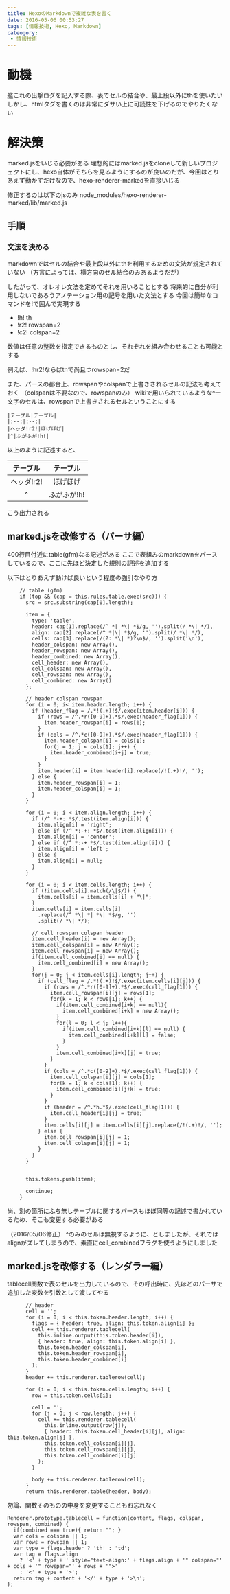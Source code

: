 ```yaml
---
title: HexoのMarkdownで複雑な表を書く
date: 2016-05-06 00:53:27
tags: [情報技術, Hexo, Markdown]
cateogory:
 - 情報技術
---
```


# 動機

艦これの出撃ログを記入する際、表でセルの結合や、最上段以外にthを使いたい
しかし、htmlタグを書くのは非常にダサい上に可読性を下げるのでやりたくない

<!-- more -->

# 解決策

marked.jsをいじる必要がある
理想的にはmarked.jsをcloneして新しいプロジェクトにし、hexo自体がそちらを見るようにするのが良いのだが、今回はとりあえず動かすだけなので、hexo-renderer-markedを直接いじる

修正するのは以下のjsのみ
node_modules/hexo-renderer-marked/lib/marked.js

## 手順

### 文法を決める

markdownではセルの結合や最上段以外にthを利用するための文法が規定されていない
（方言によっては、横方向のセル結合のみあるようだが）

したがって、オレオレ文法を定めてそれを用いることとする
将来的に自分が利用しないであろうアノテーション用の記号を用いた文法とする
今回は簡単なコマンドを!で囲んで実現する

* !h! th
* !r2! rowspan=2
* !c2! colspan=2

数値は任意の整数を指定できるものとし、それぞれを組み合わせることも可能とする

例えば、!hr2!ならばthで尚且つrowspan=2だ

また、パースの都合上、rowspanやcolspanで上書きされるセルの記法も考えておく
（colspanは不要なので、rowspanのみ）
wikiで用いられているような^一文字のセルは、rowspanで上書きされるセルということにする

```
|テーブル|テーブル|
|:--:|:--:|
|ヘッダ!r2!|ほげほげ|
|^|ふがふが!h!|
```

以上のように記述すると、

|テーブル|テーブル|
|:--:|:--:|
|ヘッダ!r2!|ほげほげ|
|^|ふがふが!h!|

こう出力される

## marked.jsを改修する（パーサ編）

400行目付近にtable(gfm)なる記述がある
ここで表組みのmarkdownをパースしているので、ここに先ほど決定した規則の記述を追加する

以下はとりあえず動けば良いという程度の強引なやり方

```
    // table (gfm)
    if (top && (cap = this.rules.table.exec(src))) {
      src = src.substring(cap[0].length);

      item = {
        type: 'table',
        header: cap[1].replace(/^ *| *\| *$/g, '').split(/ *\| */),
        align: cap[2].replace(/^ *|\| *$/g, '').split(/ *\| */),
        cells: cap[3].replace(/(?: *\| *)?\n$/, '').split('\n'),
        header_colspan: new Array(),
        header_rowspan: new Array(),
        header_combined: new Array(),
        cell_header: new Array(),
        cell_colspan: new Array(),
        cell_rowspan: new Array(),
        cell_combined: new Array()
      };
      
      // header colspan rowspan
      for (i = 0; i< item.header.length; i++) {
        if (header_flag = /.*!(.+)!$/.exec(item.header[i])) {
          if (rows = /^.*r([0-9]+).*$/.exec(header_flag[1])) {
            item.header_rowspan[i] = rows[1]; 
          }
          if (cols = /^.*c([0-9]+).*$/.exec(header_flag[1])) {
            item.header_colspan[i] = cols[1];
            for(j = 1; j < cols[1]; j++) {
              item.header_combined[i+j] = true;
            }
          }
          item.header[i] = item.header[i].replace(/!(.+)!/, '');
        } else {
          item.header_rowspan[i] = 1;
          item.header_colspan[i] = 1;
        }
      }

      for (i = 0; i < item.align.length; i++) {
        if (/^ *-+: *$/.test(item.align[i])) {
          item.align[i] = 'right';
        } else if (/^ *:-+: *$/.test(item.align[i])) {
          item.align[i] = 'center';
        } else if (/^ *:-+ *$/.test(item.align[i])) {
          item.align[i] = 'left';
        } else {
          item.align[i] = null;
        }
      }

      for (i = 0; i < item.cells.length; i++) {
        if (!item.cells[i].match(/\|$/)) {
          item.cells[i] = item.cells[i] + "\|";
        }
        item.cells[i] = item.cells[i]
          .replace(/^ *\| *| *\| *$/g, '')
          .split(/ *\| */);

        // cell rowspan colspan header
        item.cell_header[i] = new Array();
        item.cell_colspan[i] = new Array();
        item.cell_rowspan[i] = new Array();
        if(item.cell_combined[i] == null) {
          item.cell_combined[i] = new Array();
        }
        for(j = 0; j < item.cells[i].length; j++) {
          if (cell_flag = /.*!(.+)!$/.exec(item.cells[i][j])) {
            if (rows = /^.*r([0-9]+).*$/.exec(cell_flag[1])) {
              item.cell_rowspan[i][j] = rows[1];
              for(k = 1; k < rows[1]; k++) {
                if(item.cell_combined[i+k] == null){
                  item.cell_combined[i+k] = new Array();
                }
                for(l = 0; l < j; l++){
                  if(item.cell_combined[i+k][l] == null) {
                    item.cell_combined[i+k][l] = false;
                  }
                }
                item.cell_combined[i+k][j] = true;
              }
            }
            if (cols = /^.*c([0-9]+).*$/.exec(cell_flag[1])) {
              item.cell_colspan[i][j] = cols[1];
              for(k = 1; k < cols[1]; k++) {
                item.cell_combined[i][j+k] = true;
              }
            }
            if (header = /^.*h.*$/.exec(cell_flag[1])) {
              item.cell_header[i][j] = true;
            }
            item.cells[i][j] = item.cells[i][j].replace(/!(.+)!/, '');
          } else {
            item.cell_rowspan[i][j] = 1;
            item.cell_colspan[i][j] = 1;
          }
        }
      }
      

      this.tokens.push(item);

      continue;
    }
```

尚、別の箇所にふち無しテーブルに関するパースもほぼ同等の記述で書かれているため、そこも変更する必要がある

（2016/05/06修正） ^のみのセルは無視するように、としましたが、それではalignがズレてしまうので、素直にcell_combinedフラグを使うようにしました

## marked.jsを改修する（レンダラー編）

tablecell関数で表のセルを出力しているので、その呼出時に、先ほどのパーサで追加した変数を引数として渡してやる

```
      // header
      cell = '';
      for (i = 0; i < this.token.header.length; i++) {
        flags = { header: true, align: this.token.align[i] };
        cell += this.renderer.tablecell(
          this.inline.output(this.token.header[i]),
          { header: true, align: this.token.align[i] },
          this.token.header_colspan[i],
          this.token.header_rowspan[i],
          this.token.header_combined[i]
        );
      }
      header += this.renderer.tablerow(cell);

      for (i = 0; i < this.token.cells.length; i++) {
        row = this.token.cells[i];

        cell = '';
        for (j = 0; j < row.length; j++) {
          cell += this.renderer.tablecell(
            this.inline.output(row[j]),
            { header: this.token.cell_header[i][j], align: this.token.align[j] },
            this.token.cell_colspan[i][j],
            this.token.cell_rowspan[i][j],
            this.token.cell_combined[i][j]
          );
        }

        body += this.renderer.tablerow(cell);
      }
      return this.renderer.table(header, body);
 ```
 
勿論、関数そのものの中身を変更することもお忘れなく

```
Renderer.prototype.tablecell = function(content, flags, colspan, rowspan, combined) {
  if(combined === true){ return ""; }
  var cols = colspan || 1;
  var rows = rowspan || 1;
  var type = flags.header ? 'th' : 'td';
  var tag = flags.align
    ? '<' + type + ' style="text-align:' + flags.align + '" colspan="' + cols + '" rowspan="' + rows + '">'
    : '<' + type + '>';
  return tag + content + '</' + type + '>\n';
};
```




